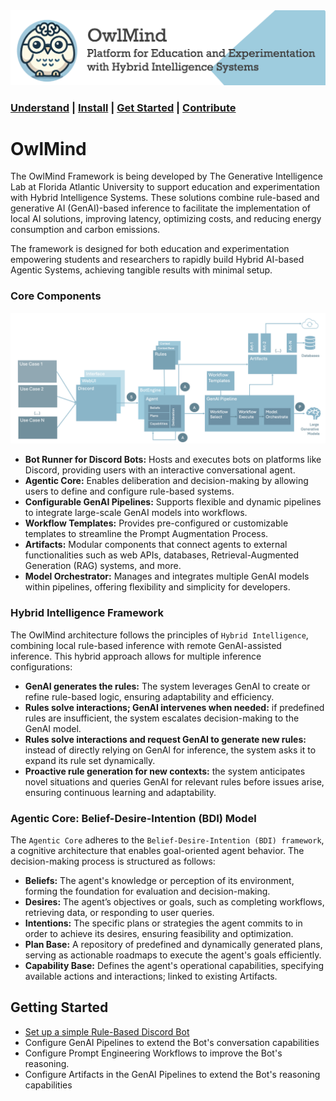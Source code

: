 

<img src="docs/images/owlmind-banner.png" width=800>

### [Understand](./README.md) | [Install](./INSTALLING.md) | [Get Started](./README.md#getting-started) | [Contribute](./CONTRIBUTING.md)

# OwlMind 

The OwlMind Framework is being developed by The Generative Intelligence Lab at Florida Atlantic University to support education and experimentation with Hybrid Intelligence Systems. These solutions combine rule-based and generative AI (GenAI)-based inference to facilitate the implementation of local AI solutions, improving latency, optimizing costs, and reducing energy consumption and carbon emissions.

The framework is designed for both education and experimentation empowering students and researchers to rapidly build Hybrid AI-based Agentic Systems, achieving tangible results with minimal setup.


### Core Components


<img src="docs/images/owlmind-arch.png" width=800>

* **Bot Runner for Discord Bots:** Hosts and executes bots on platforms like Discord, providing users with an interactive conversational agent.
* **Agentic Core:** Enables deliberation and decision-making by allowing users to define and configure rule-based systems.
* **Configurable GenAI Pipelines:** Supports flexible and dynamic pipelines to integrate large-scale GenAI models into workflows.
* **Workflow Templates:** Provides pre-configured or customizable templates to streamline the Prompt Augmentation Process.
* **Artifacts:** Modular components that connect agents to external functionalities such as web APIs, databases, Retrieval-Augmented Generation (RAG) systems, and more.
* **Model Orchestrator:** Manages and integrates multiple GenAI models within pipelines, offering flexibility and simplicity for developers.


### Hybrid Intelligence Framework

The OwlMind architecture follows the principles of ``Hybrid Intelligence``, combining local rule-based inference with remote GenAI-assisted inference. This hybrid approach allows for multiple inference configurations:

* **GenAI generates the rules:**  The system leverages GenAI to create or refine rule-based logic, ensuring adaptability and efficiency.
* **Rules solve interactions; GenAI intervenes when needed:** if predefined rules are insufficient, the system escalates decision-making to the GenAI model.
* **Rules solve interactions and request GenAI to generate new rules:** instead of directly relying on GenAI for inference, the system asks it to expand its rule set dynamically.
* **Proactive rule generation for new contexts:** the system anticipates novel situations and queries GenAI for relevant rules before issues arise, ensuring continuous learning and adaptability.


### Agentic Core: Belief-Desire-Intention (BDI) Model


The ``Agentic Core`` adheres to the ``Belief-Desire-Intention (BDI) framework``, a cognitive architecture that enables goal-oriented agent behavior. The decision-making process is structured as follows:

* **Beliefs:** The agent's knowledge or perception of its environment, forming the foundation for evaluation and decision-making.
* **Desires:** The agent’s objectives or goals, such as completing workflows, retrieving data, or responding to user queries.
* **Intentions:** The specific plans or strategies the agent commits to in order to achieve its desires, ensuring feasibility and optimization.
* **Plan Base:** A repository of predefined and dynamically generated plans, serving as actionable roadmaps to execute the agent's goals efficiently.
* **Capability Base:** Defines the agent's operational capabilities, specifying available actions and interactions; linked to existing Artifacts.


## Getting Started

* [Set up a simple Rule-Based Discord Bot](./docs/bot-1.md)
* Configure GenAI Pipelines to extend the Bot's conversation capabilities
* Configure Prompt Engineering Workflows to improve the Bot's reasoning.
* Configure Artifacts in the GenAI Pipelines to extend the Bot's reasoning capabilities

